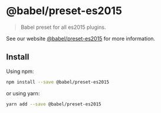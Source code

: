 # @babel/preset-es2015

> Babel preset for all es2015 plugins.

See our website [@babel/preset-es2015](https://new.babeljs.io/docs/en/next/babel-preset-es2015.html) for more information.

## Install

Using npm:

```sh
npm install --save @babel/preset-es2015
```

or using yarn:

```sh
yarn add --save @babel/preset-es2015
```
